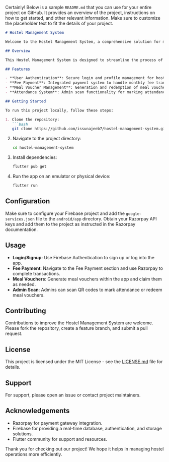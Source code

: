 Certainly! Below is a sample `README.md` that you can use for your entire project on GitHub. It provides an overview of the project, instructions on how to get started, and other relevant information. Make sure to customize the placeholder text to fit the details of your project.

```markdown
# Hostel Management System

Welcome to the Hostel Management System, a comprehensive solution for managing hostel operations, fee payments, meal vouchers, and attendance marking, built with Flutter and Firebase.

## Overview

This Hostel Management System is designed to streamline the process of managing hostellers' daily activities, fee payments, and meal management. The app leverages Firebase Authentication for secure login, Firestore for real-time database operations, and the Razorpay payment gateway for financial transactions.

## Features

- **User Authentication**: Secure login and profile management for hostellers.
- **Fee Payment**: Integrated payment system to handle monthly fee transactions.
- **Meal Voucher Management**: Generation and redemption of meal vouchers.
- **Attendance System**: Admin scan functionality for marking attendance using QR codes.

## Getting Started

To run this project locally, follow these steps:

1. Clone the repository:
   ```bash
   git clone https://github.com/issunajeeb7/hostel-management-system.git
   ```
2. Navigate to the project directory:
   ```bash
   cd hostel-management-system
   ```
3. Install dependencies:
   ```bash
   flutter pub get
   ```
4. Run the app on an emulator or physical device:
   ```bash
   flutter run
   ```

## Configuration

Make sure to configure your Firebase project and add the `google-services.json` file to the `android/app` directory. Obtain your Razorpay API keys and add them to the project as instructed in the Razorpay documentation.

## Usage

- **Login/Signup**: Use Firebase Authentication to sign up or log into the app.
- **Fee Payment**: Navigate to the Fee Payment section and use Razorpay to complete transactions.
- **Meal Vouchers**: Generate meal vouchers within the app and claim them as needed.
- **Admin Scan**: Admins can scan QR codes to mark attendance or redeem meal vouchers.

## Contributing

Contributions to improve the Hostel Management System are welcome. Please fork the repository, create a feature branch, and submit a pull request.

## License

This project is licensed under the MIT License - see the [LICENSE.md](LICENSE.md) file for details.

## Support

For support, please open an issue or contact project maintainers.

## Acknowledgements

- Razorpay for payment gateway integration.
- Firebase for providing a real-time database, authentication, and storage solutions.
- Flutter community for support and resources.

Thank you for checking out our project! We hope it helps in managing hostel operations more efficiently.

```

